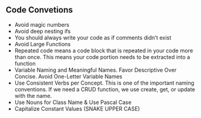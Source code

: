 

## Code Convetions
- Avoid magic numbers
- Avoid deep nesting ifs
- You should always write your code as if comments didn’t exist
- Avoid Large Functions
- Repeated code means a code block that is repeated in your code more than once. This means your code portion needs to be extracted into a function
- Variable Naming and Meaningful Names. Favor Descriptive Over Concise. Avoid One-Letter Variable Names
- Use Consistent Verbs per Concept. This is one of the important naming conventions. If we need a CRUD function, we use create, get, or update with the name.
- Use Nouns for Class Name & Use Pascal Case
- Capitalize Constant Values (SNAKE UPPER CASE)
